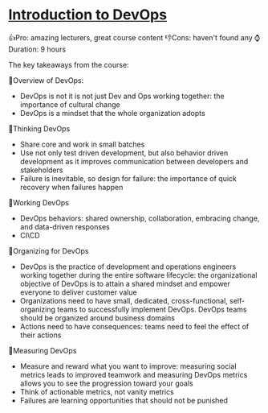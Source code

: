 # [Introduction to DevOps](https://www.coursera.org/learn/intro-to-devops)

👍Pro: amazing lecturers, great course content
👎Cons: haven't found any
⌚Duration: 9 hours

The key takeaways from the course: 

🚀Overview of DevOps:
- DevOps is not it is not just Dev and Ops working together: the importance of cultural change
- DevOps is a mindset that the whole organization adopts

🚀Thinking DevOps
- Share core and work in small batches
- Use not only test driven development, but also behavior driven development as it improves communication between developers and stakeholders
- Failure is inevitable, so design for failure: the importance of quick recovery when failures happen

🚀Working DevOps
- DevOps behaviors: shared ownership, collaboration, embracing change, and data-driven responses
- CI\CD

🚀Organizing for DevOps
- DevOps is the practice of development and operations engineers working together during the entire software lifecycle: the organizational objective of DevOps is to attain a shared mindset and empower everyone to deliver customer value
- Organizations need to have small, dedicated, cross-functional, self-organizing teams to successfully implement DevOps. DevOps teams should be organized around business domains
- Actions need to have consequences: teams need to feel the effect of their actions

🚀Measuring DevOps
- Measure and reward what you want to improve: measuring social metrics leads to improved teamwork and measuring DevOps metrics allows you to see the progression toward your goals
- Think of actionable metrics, not vanity metrics
- Failures are learning opportunities that should not be punished
